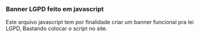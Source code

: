 <h3>Banner LGPD feito em javascript</h3>
<p>Este arquivo javascript tem por finalidade criar um banner  funcional pra lei LGPD,
Bastando colocar o script no site.</p>
